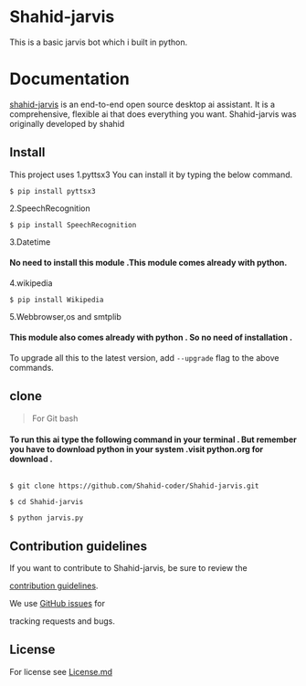# Shahid-jarvis
This is a basic jarvis bot which i built in python.
# Documentation

[shahid-jarvis](https://github.com/Shahid-coder/Shahid-jarvis) is an end-to-end open source desktop ai assistant.
It is a comprehensive, flexible ai 
that does everything you want.
Shahid-jarvis was originally developed by shahid
## Install

This project uses 
1.pyttsx3
You can install it by typing the below command.
```
$ pip install pyttsx3
```
2.SpeechRecognition
```
$ pip install SpeechRecognition
```
3.Datetime
#### No need to install this module .This module comes already with python.
4.wikipedia
```
$ pip install Wikipedia 
```
5.Webbrowser,os and smtplib
#### This module also comes already with python . So no need of installation . 
To upgrade all this to the latest version, add `--upgrade` flag to the above commands.
## clone
> For Git bash
#### To run this ai type the following command in your terminal . But remember you have to download python in your system .visit python.org for download . 
```

$ git clone https://github.com/Shahid-coder/Shahid-jarvis.git

$ cd Shahid-jarvis

$ python jarvis.py 

```

## Contribution guidelines

If you want to contribute to Shahid-jarvis, be sure to review the

[contribution guidelines](CONTRIBUTING.md).

We use [GitHub issues](https://github.com/Shahid-coder/Shahid-jarvis/issues) for

tracking requests and bugs.

## License 

For license see [License.md](https://github.com/Shahid-coder/Shahid-jarvis/blob/main/LICENSE)

